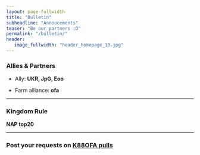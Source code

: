 ```yaml
---
layout: page-fullwidth
title: "Bulletin"
subheadline: "Annoucements"
teaser: "Be our partners :D"
permalink: "/bulletin/"
header:
   image_fullwidth: "header_homepage_13.jpg"
---
```

### Allies & Partners

* Ally: **UKR, JpG, Eoo**<br>

* Farm alliance: **ofa**<br>

--- 
### Kingdom Rule
  
**NAP top20** <br>

---
### Post your requests on [K88OFA pulls](https://github.com/rkuo2023/K88OFA/pulls)

